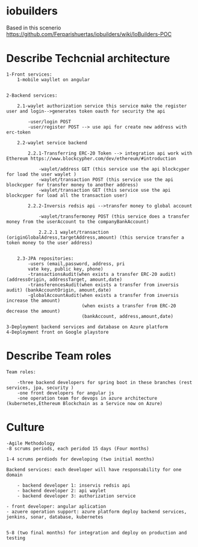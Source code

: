 # iobuilders

Based in this scenerio https://github.com/Ferparishuertas/iobuilders/wiki/IoBuilders-POC


# Describe Techcnial architecture
	

	1-Front services:
		1-mobile wayllet on angular
	
	
	2-Backend services:
	
		2.1-waylet authorization service this service make the register user and login-->generates token oauth for security the api
		
			-user/login POST
			-user/register POST --> use api for create new address with erc-token
			
		2.2-waylet service backend
		
			2.2.1-Transferring ERC-20 Token --> integration api work with Ethereum https://www.blockcypher.com/dev/ethereum/#introduction
			
				-waylet/address GET (this service use the api blockcyper for load the user waylet )
				-waylet/transaction POST (this service use the api blockcyper for transfer money to another address)
				-waylet/transaction GET (this service use the api blockcyper for load all the transaction user)
				
			2.2.2-Inversis redsis api -->transfer money to global account
			
				-waylet/transfermoney POST (this service does a transfer money from the userAccount to the companyBankAccount)
				
				2.2.2.1 waylet/transaction (originGlobalAdress,targetAddress,amount) (this service transfer a token money to the user address)


		2.3-JPA repositories:
			-users (email,password, address, pri
			vate key, public key, phone)
			-transactionsAudit(when exists a transfer ERC-20 audit) (addressOrigin, addressTarget, amount,date)
			-transferencesAudit(when exists a transfer from inversis audit) (bankAccountOrigin, amount,date)
			-globalAccountAudit(when exists a transfer from inversis increase the amount) 
								(when exists a transfer from ERC-20 decrease the amount) 
								(bankAccount, address,amount,date)
	
	3-Deployment backend services and database on Azure platform
	4-Deployment front on Google playstore

# Describe Team roles

	Team roles:

		-three backend developers for spring boot in these branches (rest services, jpa, security )
		-one front developers for angular js
		-one operation team for devops in azure architecture (kubernetes,Ethereum Blockchain as a Service now on Azure)
	
	
# Culture

	-Agile Methodology
	-8 scrums periods, each peridod 15 days (Four months)

	1-4 scrums perdiods for developing (two initial months)

	Backend services: each developer will have responsability for one domain

		- backend developer 1: inservis redsis api
		- backend developer 2: api waylet
		- backend developer 3: authorization service
		
	- front developer: angular aplication
	- azuere operation support: azure platform deploy backend services, jenkins, sonar, database, kubernetes


	5-8 (two final months) for integration and deploy on production and testing

